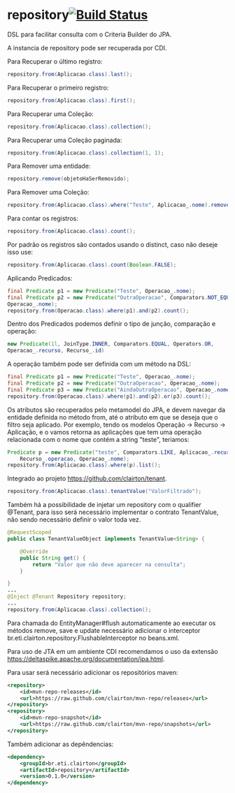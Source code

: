 # repository[![Build Status](https://travis-ci.org/clairton/repository.svg?branch=master)](https://travis-ci.org/clairton/repository)

DSL para facilitar consulta com o Criteria Builder do JPA.

A instancia de repository pode ser recuperada por CDI.

Para Recuperar o último registro:
```java
repository.from(Aplicacao.class).last();
```
Para Recuperar o primeiro registro:
```java
repository.from(Aplicacao.class).first();
```
Para Recuperar uma Coleção:
```java
repository.from(Aplicacao.class).collection();
```
Para Recuperar uma Coleção paginada:
```java
repository.from(Aplicacao.class).collection(1, 1);
```
Para Remover uma entidade:
```java
repository.remove(objetoHaSerRemovido);
```
Para Remover uma Coleção:
```java
repository.from(Aplicacao.class).where("Teste", Aplicacao_.nome).remove();
```
Para contar os registros:
```java
repository.from(Aplicacao.class).count();
```
Por padrão os registros são contados usando o distinct, caso não deseje isso use:
```java
repository.from(Aplicacao.class).count(Boolean.FALSE);
```
Aplicando Predicados:
```java
final Predicate p1 = new Predicate("Teste", Operacao_.nome);
final Predicate p2 = new Predicate("OutraOperacao", Comparators.NOT_EQUAL,
Operacao_.nome);
repository.from(Operacao.class).where(p1).and(p2).count();
```
Dentro dos Predicados podemos definir o tipo de junção, comparação e operação:

```java
new Predicate(1l, JoinType.INNER, Comparators.EQUAL, Operators.OR,
Operacao_.recurso, Recurso_.id)
```
A operação também pode ser definida com um método na DSL:
```java
final Predicate p1 = new Predicate("Teste", Operacao_.nome);
final Predicate p2 = new Predicate("OutraOperacao", Operacao_.nome);
final Predicate p3 = new Predicate("AindaOutraOperacao", Operacao_.nome);
repository.from(Operacao.class).where(p1).and(p2).or(p3).count();
```
Os atributos são recuperados pelo metamodel do JPA, e devem navegar da
entidade definida no método from, até o atributo em que se deseja que o 
filtro seja aplicado. Por exemplo, tendo os modelos Operação -> Recurso -> Aplicação, 
e o vamos retorna as aplicações que tem uma operação relacionada com o nome que contém a string "teste", teriamos:
```java
Predicate p = new Predicate("teste", Comparators.LIKE, Aplicacao_.recursos,
    Recurso_.operacao, Operacao_.nome);
repository.from(Aplicacao.class).where(p).list();
```

Integrado ao projeto https://github.com/clairton/tenant.
```java
repository.from(Aplicacao.class).tenantValue("ValorFiltrado");
```

Também há a possibilidade de injetar um repository com o qualifier @Tenant, para isso será necessário implementar
o contrato TenantValue, não sendo necessário definir o valor toda vez.
```java
@RequestScoped
public class TenantValueObject implements TenantValue<String> {

	@Override
	public String get() {
		return "Valor que não deve aparecer na consulta";
	}

}
...
@Inject @Tenant Repository repository;
...
repository.from(Aplicacao.class).collection();
```
Para chamada do EntityManager#flush automaticamente ao executar os métodos remove, save e update
necessário adicionar o interceptor br.eti.clairton.repository.FlushableInterceptor no beans.xml.

Para uso de JTA em um ambiente CDI recomendamos o uso da extensão https://deltaspike.apache.org/documentation/jpa.html.

Para usar será necessário adicionar os repositórios maven:

```xml
<repository>
	<id>mvn-repo-releases</id>
	<url>https://raw.github.com/clairton/mvn-repo/releases</url>
</repository>
<repository>
	<id>mvn-repo-snapshot</id>
	<url>https://raw.github.com/clairton/mvn-repo/snapshots</url>
</repository>
```
 Também adicionar as depêndencias:
```xml
<dependency>
    <groupId>br.eti.clairton</groupId>
	<artifactId>repository</artifactId>
	<version>0.1.0</version>
</dependency>
```

